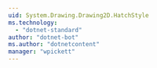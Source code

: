 ```yaml
---
uid: System.Drawing.Drawing2D.HatchStyle
ms.technology: 
  - "dotnet-standard"
author: "dotnet-bot"
ms.author: "dotnetcontent"
manager: "wpickett"
---
```

